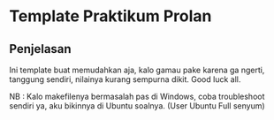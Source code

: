 # Template Praktikum Prolan

## Penjelasan

Ini template buat memudahkan aja, kalo gamau pake karena ga ngerti, tanggung sendiri, nilainya kurang sempurna dikit. Good luck all.

NB : Kalo makefilenya bermasalah pas di Windows, coba troubleshoot sendiri ya, aku bikinnya di Ubuntu soalnya. (User Ubuntu Full senyum)